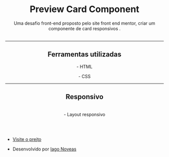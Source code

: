 <h1 align="center"> Preview Card Component</h1>

<p align="center">
Uma desafio front-end proposto pelo site front end mentor, criar um componente de card responsivos .<br/><br/>


<hr/>
</p>

<h2 align="Center">Ferramentas utilizadas 
</h2>

<P align="Center"> - HTML</p>
<P align="Center"> - CSS</p>
<hr/>

<h2 align="center">Responsivo</h2>
<p align="center"> 
<br>- Layout responsivo</p>

<br><br>

 - [Visite o prejto ](https://iaguin11.github.io/Card_Component/)

- Desenvolvido por [Iago Noveas](https://github.com/Iaguin11)
